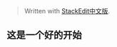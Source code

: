 > Written with [StackEdit中文版](https://stackedit.cn/).

## 这是一个好的开始
<!--stackedit_data:
eyJoaXN0b3J5IjpbLTg0NjA4MjI2M119
-->